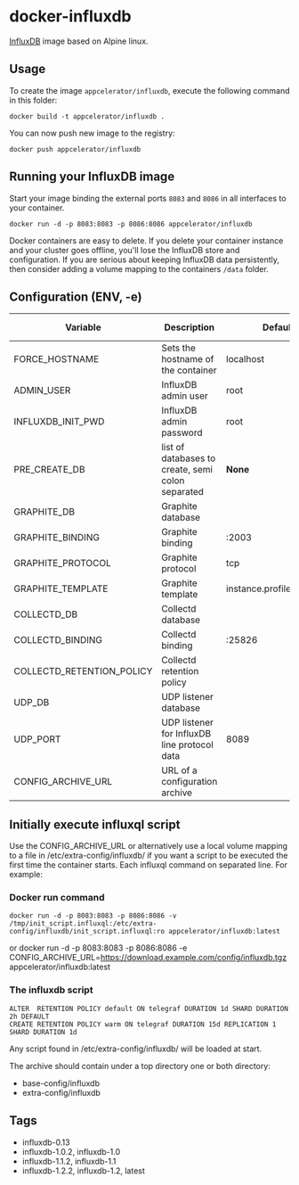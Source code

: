 # docker-influxdb

[InfluxDB](https://influxdata.com/time-series-platform/influxdb/) image based on Alpine linux.

## Usage

To create the image `appcelerator/influxdb`, execute the following command in this folder:

    docker build -t appcelerator/influxdb .

You can now push new image to the registry:

    docker push appcelerator/influxdb


## Running your InfluxDB image

Start your image binding the external ports `8083` and `8086` in all interfaces to your container.

    docker run -d -p 8083:8083 -p 8086:8086 appcelerator/influxdb

Docker containers are easy to delete. If you delete your container instance and your cluster goes offline, you'll lose the InfluxDB store and configuration. If you are serious about keeping InfluxDB data persistently, then consider adding a volume mapping to the containers `/data` folder.

## Configuration (ENV, -e)

Variable | Description | Default value | Sample value 
-------- | ----------- | ------------- | ------------
FORCE_HOSTNAME | Sets the hostname of the container | localhost | auto 
ADMIN_USER | InfluxDB admin user | root | root 
INFLUXDB_INIT_PWD | InfluxDB admin password | root | mlkj3l6$ 
PRE_CREATE_DB | list of databases to create, semi colon separated | **None** | telegraf 
GRAPHITE_DB | Graphite database | | 
GRAPHITE_BINDING | Graphite binding | :2003 | 
GRAPHITE_PROTOCOL | Graphite protocol | tcp | 
GRAPHITE_TEMPLATE | Graphite template | instance.profile.measurement* | 
COLLECTD_DB | Collectd database | | 
COLLECTD_BINDING | Collectd binding | :25826 | 
COLLECTD_RETENTION_POLICY | Collectd retention policy | | 
UDP_DB | UDP listener database | | udp
UDP_PORT | UDP listener for InfluxDB line protocol data | 8089 | 
CONFIG_ARCHIVE_URL | URL of a configuration archive | | 


## Initially execute influxql script 

Use the CONFIG_ARCHIVE_URL or alternatively use a local volume mapping to a file in /etc/extra-config/influxdb/ if you want a script to be executed the first time the container starts. Each influxql command on separated line. For example:

### Docker run command

    docker run -d -p 8083:8083 -p 8086:8086 -v /tmp/init_script.influxql:/etc/extra-config/influxdb/init_script.influxql:ro appcelerator/influxdb:latest
or
    docker run -d -p 8083:8083 -p 8086:8086 -e CONFIG_ARCHIVE_URL=https://download.example.com/config/influxdb.tgz appcelerator/influxdb:latest

### The influxdb script

    ALTER  RETENTION POLICY default ON telegraf DURATION 1d SHARD DURATION 2h DEFAULT
    CREATE RETENTION POLICY warm ON telegraf DURATION 15d REPLICATION 1 SHARD DURATION 1d

Any script found in /etc/extra-config/influxdb/ will be loaded at start.

The archive should contain under a top directory one or both directory:
- base-config/influxdb
- extra-config/influxdb

## Tags

- influxdb-0.13
- influxdb-1.0.2, influxdb-1.0
- influxdb-1.1.2, influxdb-1.1
- influxdb-1.2.2, influxdb-1.2, latest
